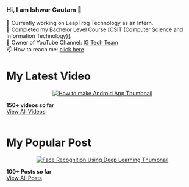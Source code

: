 ### Hi, I am Ishwar Gautam 👋<br>
🔭 Currently working on LeapFrog Technology as an Intern.<br>
📖 Completed my Bachelor Level Course [CSIT (Computer Science and Information Technology)].<br>
📼 Owner of YouTube Channel: <a href="https://www.youtube.com/c/igtechteam">IG Tech Team</a><br>
📫 How to reach me: <a href="https://ishwargautam.blogspot.com/#ContactForm1">click here</a><br>

<!--
![Github stats](https://github-readme-stats.vercel.app/api?username=ishwargautam&theme=highcontrast&show_icons=true&count_private=true)


<a href="https://app.daily.dev/ishwargautam"><img src="https://api.daily.dev/devcards/a810598a3bc84b5fb1cdcaacedc540d5.png?r=tsz" width="400" alt="Ishwar Gautam's Dev Card"/></a>

![Top Languages Card](https://github-readme-stats.vercel.app/api/top-langs/?username=ishwargautam)
<br>
This language <b>(jupyter notebook)</b> is nothing other than <b>Python Programming Language</b>. I spend most time in doing Python Programming Language. <br>
[Jupyter notebook takes extension 'ipynb' and python file takes extension 'py'; so it is making difference on these two]
-->
<h1>My Latest Video</h1>
<a href="https://youtu.be/gFjmkPBVJK0" title="Make Android Application With Python Programming Language And Kivy Tool">
  <p align="center">
    <img src="https://i9.ytimg.com/vi/gFjmkPBVJK0/maxresdefault.jpg?time=1640180100000&sqp=CITTjI4G&rs=AOn4CLC3eJDt_pZvS3oTen0ixuql5oy2DA" alt="How to make Android App Thumbnail"/>
  </p>
</a>
<b> 150+ videos so far </b><br>
<a href="https://www.youtube.com/c/IGTechTeam/videos">View All Videos </a>
<br><br>

<h1>My Popular Post</h1>
<a href="https://ishwargautam.blogspot.com/2021/07/face-recognition-system-using-deep.html" title="Face Recognition Using Deep Learning">
  <p align="center">
    <img src="https://i9.ytimg.com/vi/-I-kSz0rblU/maxresdefault.jpg?time=1640183400000&sqp=COjsjI4G&rs=AOn4CLAnVv6awNuMhSS1JlHaS2dw6eof3A" alt="Face Recognition Using Deep Learning Thumbnail"/>
  </p>
</a>
<b> 100+ Posts so far </b><br>
<a href="https://ishwargautam.blogspot.com">View All Posts </a>
<br><br>




